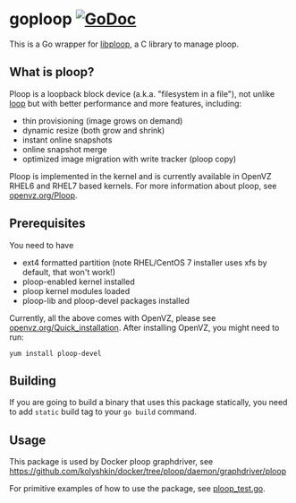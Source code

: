 # goploop [![GoDoc](https://godoc.org/github.com/kolyshkin/goploop?status.png)](https://godoc.org/github.com/kolyshkin/goploop)

This is a Go wrapper for [libploop](https://github.com/kolyshkin/ploop/tree/master/lib),
a C library to manage ploop.

## What is ploop?

Ploop is a loopback block device (a.k.a. "filesystem in a file"), not unlike [loop](https://en.wikipedia.org/wiki/Loop_device) but with better performance
and more features, including:

* thin provisioning (image grows on demand)
* dynamic resize (both grow and shrink)
* instant online snapshots
* online snapshot merge
* optimized image migration with write tracker (ploop copy)

Ploop is implemented in the kernel and is currently available in OpenVZ RHEL6 and RHEL7 based kernels. For more information about ploop, see [openvz.org/Ploop](https://openvz.org/Ploop).

## Prerequisites

You need to have
* ext4 formatted partition (note RHEL/CentOS 7 installer uses xfs by default, that won't work!)
* ploop-enabled kernel installed
* ploop kernel modules loaded
* ploop-lib and ploop-devel packages installed

Currently, all the above comes with OpenVZ, please see [openvz.org/Quick_installation](https://openvz.org/Quick_installation).
After installing OpenVZ, you might need to run:

    yum install ploop-devel

## Building

If you are going to build a binary that uses this package statically,
you need to add `static` build tag to your `go build` command.

## Usage

This package is used by Docker ploop graphdriver, see https://github.com/kolyshkin/docker/tree/ploop/daemon/graphdriver/ploop

For primitive examples of how to use the package, see [ploop_test.go](ploop_test.go).
